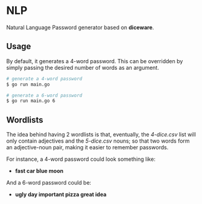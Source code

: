 # NLP

Natural Language Password generator based on **diceware**.


## Usage

By default, it generates a 4-word password.
This can be overridden by simply passing the desired number of words as an argument.

```sh
# generate a 4-word password
$ go run main.go

# generate a 6-word password
$ go run main.go 6
```

## Wordlists

The idea behind having 2 wordlists is that, eventually, the _4-dice.csv_ list will only contain adjectives and the _5-dice.csv_ nouns; so that two words form an adjective-noun pair, making it easier to remember passwords.

For instance, a 4-word password could look something like:
 + **fast car blue moon**
 
And a 6-word password could be:
 + **ugly day important pizza great idea**

